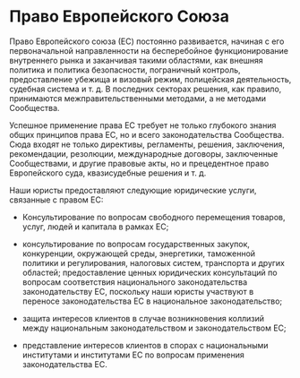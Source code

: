# Право Европейского Союза

Право Европейского союза (ЕС) постоянно развивается, начиная с его первоначальной направленности на бесперебойное функционирование внутреннего рынка и заканчивая такими областями, как внешняя политика и политика безопасности, пограничный контроль, предоставление убежища и визовый режим, полицейская деятельность, судебная система и т. д. В последних секторах решения, как правило, принимаются межправительственными методами, а не методами Сообщества.

Успешное применение права ЕС требует не только глубокого знания общих принципов права ЕС, но и всего законодательства Сообщества. Сюда входят не только директивы, регламенты, решения, заключения, рекомендации, резолюции, международные договоры, заключенные Сообществами, и другие правовые акты, но и прецедентное право Европейского суда, квазисудебные решения и т. д.

Наши юристы предоставляют следующие юридические услуги, связанные с правом ЕС:

- Консультирование по вопросам свободного перемещения товаров, услуг, людей и капитала в рамках ЕС;

- консультирование по вопросам государственных закупок, конкуренции, окружающей среды, энергетики, таможенной политики и регулирования, налоговых систем, транспорта и других областей;
предоставление ценных юридических консультаций по вопросам соответствия национального законодательства законодательству ЕС, поскольку наши юристы участвуют в переносе законодательства ЕС в национальное законодательство;

- защита интересов клиентов в случае возникновения коллизий между национальным законодательством и законодательством ЕС;

- представление интересов клиентов в спорах с национальными институтами и институтами ЕС по вопросам применения законодательства ЕС.
